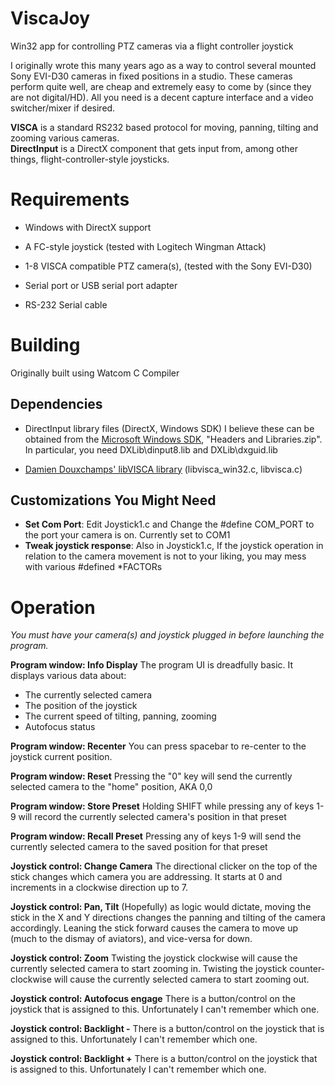 # ViscaJoy
Win32 app for controlling PTZ cameras via a flight controller joystick

I originally wrote this many years ago as a way to control several mounted Sony EVI-D30 cameras in fixed positions in a studio.  These cameras perform quite well, are cheap and extremely easy to come by (since they are not digital/HD).  All you need is a decent capture interface and a video switcher/mixer if desired.

**VISCA** is a standard RS232 based protocol for moving, panning, tilting and zooming various cameras.  
**DirectInput** is a DirectX component that gets input from, among other things, flight-controller-style joysticks.


# Requirements
* Windows with DirectX support

* A FC-style joystick (tested with Logitech Wingman Attack)

* 1-8 VISCA compatible PTZ camera(s), (tested with the Sony EVI-D30)

* Serial port or USB serial port adapter

* RS-232 Serial cable



# Building
Originally built using Watcom C Compiler


## Dependencies
* DirectInput library files (DirectX, Windows SDK)
I believe these can be obtained from the [Microsoft Windows SDK](https://www.microsoft.com/en-us/download/details.aspx?id=8279), "Headers and Libraries.zip".  In particular, you need DXLib\dinput8.lib and DXLib\dxguid.lib

* [Damien Douxchamps' libVISCA library](https://damien.douxchamps.net/libvisca) (libvisca_win32.c, libvisca.c)


## Customizations You Might Need
* **Set Com Port**: Edit Joystick1.c and Change the #define COM_PORT to the port your camera is on. Currently set to COM1
* **Tweak joystick response**: Also in Joystick1.c, If the joystick operation in relation to the camera movement is not to your liking, you may mess with various #defined *FACTORs

# Operation

*You must have your camera(s) and joystick plugged in before launching the program.*

**Program window: Info Display**
The program UI is dreadfully basic.  It displays various data about:
* The currently selected camera
* The position of the joystick
* The current speed of tilting, panning, zooming
* Autofocus status

**Program window: Recenter**
You can press spacebar to re-center to the joystick current position.

**Program window: Reset**
Pressing the "0" key will send the currently selected camera to the "home" position, AKA 0,0

**Program window: Store Preset**
Holding SHIFT while pressing any of keys 1-9 will record the currently selected camera's position in that preset

**Program window: Recall Preset**
Pressing any of keys 1-9 will send the currently selected camera to the saved position for that preset

**Joystick control: Change Camera**
The directional clicker on the top of the stick changes which camera you are addressing.  It starts at 0 and increments in a clockwise direction up to 7.

**Joystick control: Pan, Tilt**
(Hopefully) as logic would dictate, moving the stick in the X and Y directions changes the panning and tilting of the camera accordingly.  Leaning the stick forward causes the camera to move up (much to the dismay of aviators), and vice-versa for down.

**Joystick control: Zoom**
Twisting the joystick clockwise will cause the currently selected camera to start zooming in.
Twisting the joystick counter-clockwise will cause the currently selected camera to start zooming out.

**Joystick control: Autofocus engage**
There is a button/control on the joystick that is assigned to this.  Unfortunately I can't remember which one.

**Joystick control: Backlight -**
There is a button/control on the joystick that is assigned to this.  Unfortunately I can't remember which one.

**Joystick control: Backlight +**
There is a button/control on the joystick that is assigned to this.  Unfortunately I can't remember which one.
